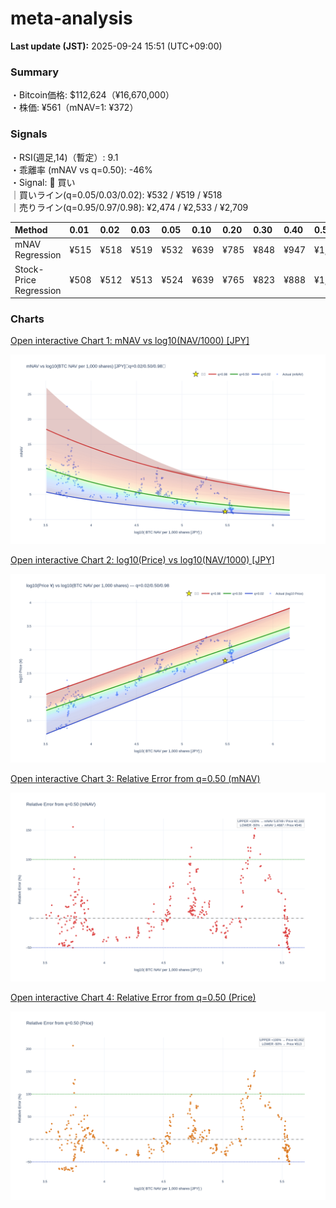 # meta-analysis


<!--REPORT:START-->
**Last update (JST):** 2025-09-24 15:51 (UTC+09:00)

### Summary
・Bitcoin価格: $112,624（¥16,670,000）  
・株価: ¥561（mNAV=1: ¥372）

### Signals
・RSI(週足,14)（暫定）: 9.1  
・乖離率 (mNAV vs q=0.50): -46%  
・Signal: 🔵 買い  
｜買いライン(q=0.05/0.03/0.02): ¥532 / ¥519 / ¥518  
｜売りライン(q=0.95/0.97/0.98): ¥2,474 / ¥2,533 / ¥2,709

| Method                 | 0.01   | 0.02   | 0.03   | 0.05   | 0.10   | 0.20   | 0.30   | 0.40   | 0.50   | 0.60   | 0.70   | 0.80   | 0.90   | 0.95   | 0.97   | 0.98   | 0.99   |
|:-----------------------|:-------|:-------|:-------|:-------|:-------|:-------|:-------|:-------|:-------|:-------|:-------|:-------|:-------|:-------|:-------|:-------|:-------|
| mNAV Regression        | ¥515   | ¥518   | ¥519   | ¥532   | ¥639   | ¥785   | ¥848   | ¥947   | ¥1,092 | ¥1,249 | ¥1,393 | ¥1,826 | ¥2,221 | ¥2,474 | ¥2,533 | ¥2,709 | ¥2,691 |
| Stock-Price Regression | ¥508   | ¥512   | ¥513   | ¥524   | ¥639   | ¥765   | ¥823   | ¥888   | ¥1,026 | ¥1,102 | ¥1,270 | ¥1,755 | ¥2,056 | ¥2,288 | ¥2,279 | ¥2,484 | ¥2,500 |

### Charts
[Open interactive Chart 1: mNAV vs log10(NAV/1000) [JPY]](https://tkzm240.github.io/meta-analysis/fig1.html)

![fig1](assets/fig1.png)

[Open interactive Chart 2: log10(Price) vs log10(NAV/1000) [JPY]](https://tkzm240.github.io/meta-analysis/fig2.html)

![fig2](assets/fig2.png)

[Open interactive Chart 3: Relative Error from q=0.50 (mNAV)](https://tkzm240.github.io/meta-analysis/fig3.html)

![fig3](assets/fig3.png)

[Open interactive Chart 4: Relative Error from q=0.50 (Price)](https://tkzm240.github.io/meta-analysis/fig4.html)

![fig4](assets/fig4.png)
<!--REPORT:END-->
